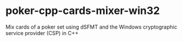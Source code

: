 # poker-cpp-cards-mixer-win32
Mix cards of a poker set using dSFMT and the Windows cryptographic service provider (CSP) in C++
